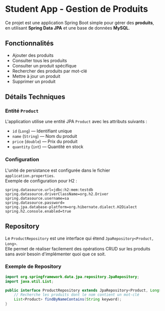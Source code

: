 # Student App - Gestion de Produits

Ce projet est une application Spring Boot simple pour gérer des **produits**, en utilisant **Spring Data JPA** et une base de données **MySQL**.

## Fonctionnalités

- Ajouter des produits
- Consulter tous les produits
- Consulter un produit spécifique
- Rechercher des produits par mot-clé
- Mettre à jour un produit
- Supprimer un produit

## Détails Techniques

### Entité `Product`

L'application utilise une entité JPA `Product` avec les attributs suivants :

- `id` (`Long`) — Identifiant unique
- `name` (`String`) — Nom du produit
- `price` (`double`) — Prix du produit
- `quantity` (`int`) — Quantité en stock

### Configuration

L'unité de persistance est configurée dans le fichier `application.properties`.  
Exemple de configuration pour H2 :

```properties
spring.datasource.url=jdbc:h2:mem:testdb
spring.datasource.driverClassName=org.h2.Driver
spring.datasource.username=sa
spring.datasource.password=
spring.jpa.database-platform=org.hibernate.dialect.H2Dialect
spring.h2.console.enabled=true
````
## Repository

Le `ProductRepository` est une interface qui étend `JpaRepository<Product, Long>`.  
Elle permet de réaliser facilement des opérations CRUD sur les produits sans avoir besoin d'implémenter quoi que ce soit.

### Exemple de Repository

```java
import org.springframework.data.jpa.repository.JpaRepository;
import java.util.List;

public interface ProductRepository extends JpaRepository<Product, Long> {
    // Recherche les produits dont le nom contient un mot-clé
    List<Product> findByNameContains(String keyword);
}
```